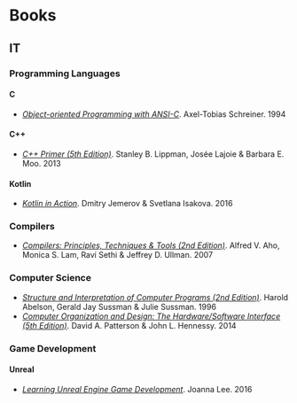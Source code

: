 # Books

## IT

### Programming Languages

#### C

- [*Object-oriented Programming with ANSI-C*](OOPC). Axel-Tobias Schreiner. 1994

#### C++

- [*C++ Primer (5th Edition)*](CppPrimer5). Stanley B. Lippman, Josée Lajoie & Barbara E. Moo. 2013

#### Kotlin

- [*Kotlin in Action*](KotlinAction). Dmitry Jemerov & Svetlana Isakova. 2016

### Compilers

- [*Compilers: Principles, Techniques & Tools (2nd Edition)*](DragonBook2). Alfred V. Aho, Monica S. Lam, Ravi Sethi & Jeffrey D. Ullman. 2007

### Computer Science

- [*Structure and Interpretation of Computer Programs (2nd Edition)*](SICP2). Harold Abelson, Gerald Jay Sussman & Julie Sussman. 1996
- [*Computer Organization and Design: The Hardware/Software Interface (5th Edition)*](CODHSI5). David A. Patterson & John L. Hennessy. 2014

### Game Development

#### Unreal

- [*Learning Unreal Engine Game Development*](LearningUnreal). Joanna Lee. 2016
